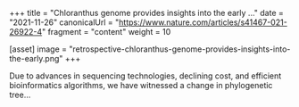 +++
title = "Chloranthus genome provides insights into the early ..."
date = "2021-11-26"
canonicalUrl = "https://www.nature.com/articles/s41467-021-26922-4"
fragment = "content"
weight = 10

[asset]
    image = "retrospective-chloranthus-genome-provides-insights-into-the-early.png"
+++

Due to advances in sequencing technologies, declining cost, and efficient 
bioinformatics algorithms, we have witnessed a change in phylogenetic 
tree...
